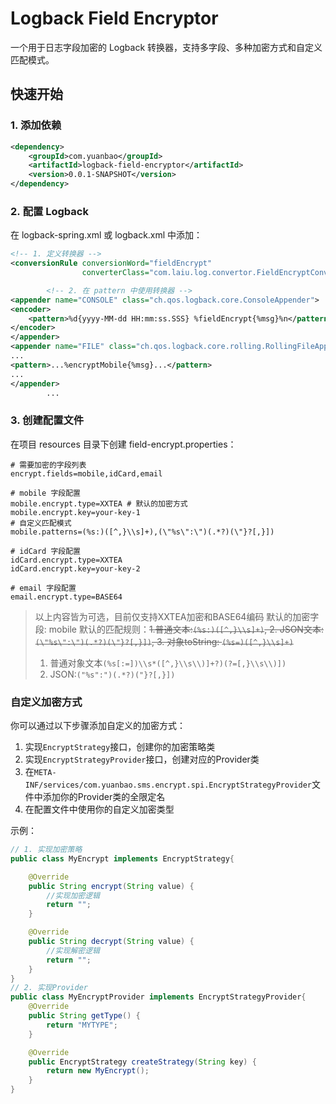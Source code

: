 # Logback Field Encryptor
一个用于日志字段加密的 Logback 转换器，支持多字段、多种加密方式和自定义匹配模式。
## 快速开始

### 1. 添加依赖
```xml
<dependency>
    <groupId>com.yuanbao</groupId>
    <artifactId>logback-field-encryptor</artifactId>
    <version>0.0.1-SNAPSHOT</version>
</dependency>
```
### 2. 配置 Logback

在 logback-spring.xml 或 logback.xml 中添加：

```xml
<!-- 1. 定义转换器 -->
<conversionRule conversionWord="fieldEncrypt"
                converterClass="com.laiu.log.convertor.FieldEncryptConverter"/>

        <!-- 2. 在 pattern 中使用转换器 -->
<appender name="CONSOLE" class="ch.qos.logback.core.ConsoleAppender">
<encoder>
    <pattern>%d{yyyy-MM-dd HH:mm:ss.SSS} %fieldEncrypt{%msg}%n</pattern>
</encoder>
</appender>
<appender name="FILE" class="ch.qos.logback.core.rolling.RollingFileAppender">
...
<pattern>...%encryptMobile{%msg}...</pattern>
...
</appender>
        ...
```
### 3. 创建配置文件

在项目 resources 目录下创建 field-encrypt.properties：
```properties
# 需要加密的字段列表
encrypt.fields=mobile,idCard,email

# mobile 字段配置
mobile.encrypt.type=XXTEA # 默认的加密方式
mobile.encrypt.key=your-key-1
# 自定义匹配模式
mobile.patterns=(%s:)([^,}\\s]+),(\"%s\":\")(.*?)(\"}?[,}])

# idCard 字段配置
idCard.encrypt.type=XXTEA
idCard.encrypt.key=your-key-2

# email 字段配置
email.encrypt.type=BASE64
```
>以上内容皆为可选，目前仅支持XXTEA加密和BASE64编码
默认的加密字段: mobile
默认的匹配规则：~~1.普通文本:`(%s:)([^,}\\s]+)`, 2. JSON文本:`(\"%s\":\")(.*?)(\"}?[,}])`,  3. 对象toString: `(%s=)([^,}\\s]+)`~~
> 1. 普通对象文本`(%s[:=])\\s*([^,}\\s\\)]+?)(?=[,}\\s\\)])`
> 2. JSON:`("%s":")(.*?)("}?[,}])`


### 自定义加密方式

你可以通过以下步骤添加自定义的加密方式：

1. 实现`EncryptStrategy`接口，创建你的加密策略类
2. 实现`EncryptStrategyProvider`接口，创建对应的Provider类
3. 在`META-INF/services/com.yuanbao.sms.encrypt.spi.EncryptStrategyProvider`文件中添加你的Provider类的全限定名
4. 在配置文件中使用你的自定义加密类型

示例：
```java
// 1. 实现加密策略
public class MyEncrypt implements EncryptStrategy{

    @Override
    public String encrypt(String value) {
        //实现加密逻辑
        return "";
    }

    @Override
    public String decrypt(String value) {
        //实现解密逻辑
        return "";
    }
}
// 2. 实现Provider
public class MyEncryptProvider implements EncryptStrategyProvider{
    @Override
    public String getType() {
        return "MYTYPE";
    }

    @Override
    public EncryptStrategy createStrategy(String key) {
        return new MyEncrypt();
    }
}
```